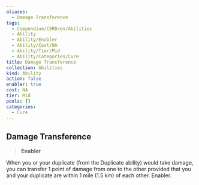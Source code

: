 ```yaml
---
aliases:
  - Damage Transference
tags:
  - Compendium/CSRD/en/Abilities
  - Ability
  - Ability/Enabler
  - Ability/Cost/NA
  - Ability/Tier/Mid
  - Ability/Categories/Cure
title: Damage Transference
collection: Abilities
kind: Ability
action: false
enabler: true
cost: NA
tier: Mid
pools: []
categories:
  - Cure
---
```

## Damage Transference    
>**Enabler**  
    
When you or your duplicate (from the Duplicate ability) would take damage, you can transfer 1 point of damage from one to the other provided that you and your duplicate are within 1 mile (1.5 km) of each other. Enabler.